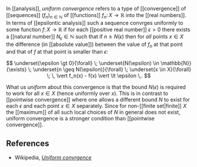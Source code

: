 
In [[analysis]], _uniform convergence_ refers to a type of [[convergence]] of [[sequences]] $(f_n)_{n \in \mathbb{N}}$ of [[functions]] $f_n \colon X \to \mathbb{R}$  into the [[real numbers]]. In terms of [[epsilontic analysis]] such a sequence convrges uniformly to some function $f \colon X \to \mathbb{R}$ if for each [[positive real number]] $\epsilon \gt 0$ there exists a [[natural number]] $N_\epsilon \in \mathbb{N}$ such that if $n \geq N(\epsilon)$ then for _all_ points $x \in X$ the difference (in [[absolute value]]) between the value of $f_n$ at that point and that of $f$ at that point is smaller than $\epsilon$:

$$
  \underset{\epsilon \gt 0}{\forall} 
   \;
  \underset{N(\epsilon) \in \mathbb{N}}{\exists}
   \;
  \underset{n \geq N(\epsilon)}{\forall}
   \;
  \underset{x \in X}{\forall}  
   \;
  \,
  \vert f_n(x) - f(x) \vert \lt \epsilon
  \,.
$$

What us _uniform_ about this convergence is that the bound $N(\epsilon)$ is required to work for all $x \in X$ (hence uniformly over $x$). This is in contrast to [[pointwise convergence]] where one allows a different bound $N$ to exist for each $\epsilon$ and each point $x \in X$ separately. Since for non-[[finite set|finite]] $X$ the [[maximum]] of all such local choices of $N$ in general does not exist, uniform convergence is a stronger condition than [[pointwise convergence]].


## References

* Wikipedia, _[Uniform convrgence](https://en.wikipedia.org/wiki/Uniform_convergence)_

